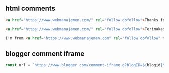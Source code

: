 ## html comments
```html
<a href="https://www.webmanajemen.com/" rel="follow dofollow">Thanks for sharing</a>
```
```html
<a href="https://www.webmanajemen.com/" rel="follow dofollow">Terimakasih sudah berbagi</a>
```
```html
I'm from <a href="https://www.webmanajemen.com" rel="follow dofollow" title="WMI" itemprop="url"><b itemprop="name">WMI</b></a> really appreciate the content that you create. Thank you very much.
```
## blogger comment iframe
```js
const url = `https://www.blogger.com/comment-iframe.g?blogID=${blogid}&postID=${postid}`;
```
